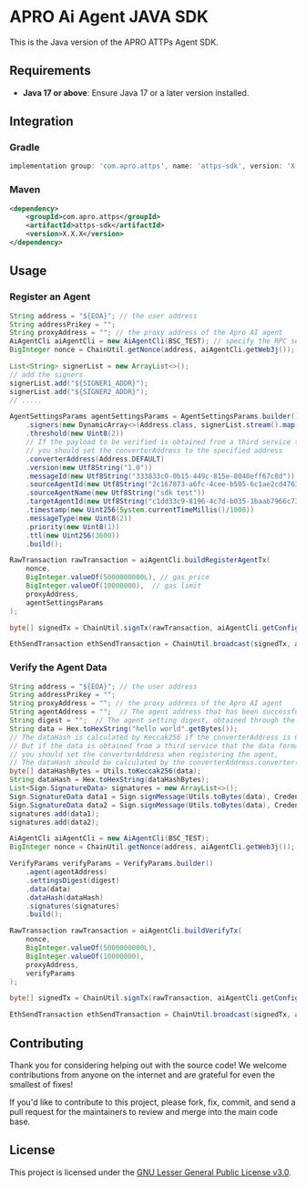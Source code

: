 # APRO Ai Agent JAVA SDK

This is the Java version of the APRO ATTPs Agent SDK.

## Requirements

- **Java 17 or above**: Ensure Java 17 or a later version installed.

## Integration

### Gradle

```gradle
implementation group: 'com.apro.attps', name: 'attps-sdk', version: 'X.X.X'
```

### Maven

```xml
<dependency>
    <groupId>com.apro.attps</groupId>
    <artifactId>attps-sdk</artifactId>
    <version>X.X.X</version>
</dependency>
```

## Usage

### Register an Agent
```java
String address = "${EOA}"; // the user address
String addressPrikey = "";
String proxyAddress = ""; // the proxy address of the Apro AI agent
AiAgentCli aiAgentCli = new AiAgentCli(BSC_TEST); // specify the RPC server
BigInteger nonce = ChainUtil.getNonce(address, aiAgentCli.getWeb3j());

List<String> signerList = new ArrayList<>();
// add the signers
signerList.add("${SIGNER1_ADDR}");
signerList.add("${SIGNER2_ADDR}");
// .....

AgentSettingsParams agentSettingsParams = AgentSettingsParams.builder()
    .signers(new DynamicArray<>(Address.class, signerList.stream().map(Address::new).toList()))
    .threshold(new Uint8(2))
    // If the payload to be verified is obtained from a third service that the data format needs to transform, 
    // you should set the converterAddress to the specified address
    .converterAddress(Address.DEFAULT)
    .version(new Utf8String("1.0"))
    .messageId(new Utf8String("333833c0-0b15-449c-815e-8040eff67c8d"))
    .sourceAgentId(new Utf8String("2c167873-a6fc-4cee-b505-6c1ae2cd4763"))
    .sourceAgentName(new Utf8String("sdk test"))
    .targetAgentId(new Utf8String("c1dd33c9-8196-4c7d-b035-1baab7966c73"))
    .timestamp(new Uint256(System.currentTimeMillis()/1000))
    .messageType(new Uint8(2))
    .priority(new Uint8(1))
    .ttl(new Uint256(3600))
    .build();

RawTransaction rawTransaction = aiAgentCli.buildRegisterAgentTx(
    nonce,
    BigInteger.valueOf(5000000000L), // gas price
    BigInteger.valueOf(10000000),  // gas limit
    proxyAddress,
    agentSettingsParams
);

byte[] signedTx = ChainUtil.signTx(rawTransaction, aiAgentCli.getConfig().getChainId(), addressPrikey);

EthSendTransaction ethSendTransaction = ChainUtil.broadcast(signedTx, aiAgentCli.getWeb3j());
```

### Verify the Agent Data
```java
String address = "${EOA}"; // the user address
String addressPrikey = "";
String proxyAddress = ""; // the proxy address of the Apro AI agent
String agentAddress = "";  // The agent address that has been successfully accepted
String digest = "";  // The agent setting digest, obtained through the agent accept transaction log
String data = Hex.toHexString("hello world".getBytes());
// The dataHash is calculated by Keccak256 if the converterAddress is 0x0000000000000000000000000000000000000000.
// But if the data is obtained from a third service that the data format needs to transform, 
// you should set the converterAddress when registering the agent,
// The dataHash should be calculated by the converterAddress.converter(data).
byte[] dataHashBytes = Utils.toKeccak256(data);
String dataHash = Hex.toHexString(dataHashBytes);
List<Sign.SignatureData> signatures = new ArrayList<>();
Sign.SignatureData data1 = Sign.signMessage(Utils.toBytes(data), Credentials.create("${SIGNER1_PRIKEY}").getEcKeyPair());
Sign.SignatureData data2 = Sign.signMessage(Utils.toBytes(data), Credentials.create("${SIGNER2_PRIKEY}").getEcKeyPair());
signatures.add(data1);
signatures.add(data2);

AiAgentCli aiAgentCli = new AiAgentCli(BSC_TEST);
BigInteger nonce = ChainUtil.getNonce(address, aiAgentCli.getWeb3j());

VerifyParams verifyParams = VerifyParams.builder()
    .agent(agentAddress)
    .settingsDigest(digest)
    .data(data)
    .dataHash(dataHash)
    .signatures(signatures)
    .build();

RawTransaction rawTransaction = aiAgentCli.buildVerifyTx(
    nonce,
    BigInteger.valueOf(5000000000L),
    BigInteger.valueOf(10000000),
    proxyAddress,
    verifyParams
);

byte[] signedTx = ChainUtil.signTx(rawTransaction, aiAgentCli.getConfig().getChainId(), addressPrikey);

EthSendTransaction ethSendTransaction = ChainUtil.broadcast(signedTx, aiAgentCli.getWeb3j());
```

## Contributing
Thank you for considering helping out with the source code! We welcome contributions from anyone on the internet and are grateful for even the smallest of fixes!

If you'd like to contribute to this project, please fork, fix, commit, and send a pull request for the maintainers to review and merge into the main code base.

## License
This project is licensed under the [GNU Lesser General Public License v3.0](https://www.gnu.org/licenses/lgpl-3.0.en.html).

